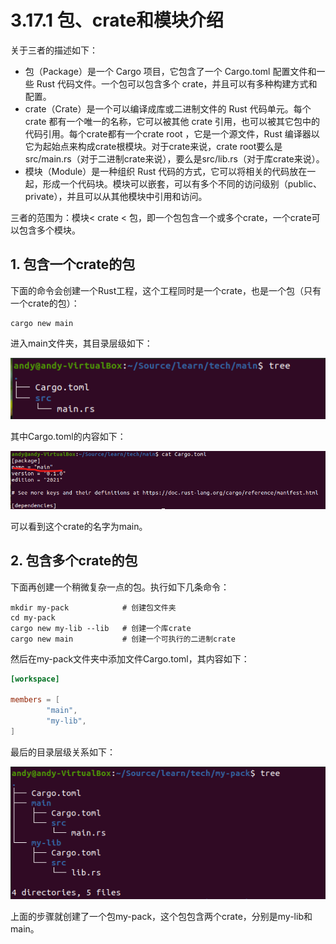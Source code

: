 # 3.17.1 包、crate和模块介绍
关于三者的描述如下：

- 包（Package）是一个 Cargo 项目，它包含了一个 Cargo.toml 配置文件和一些 Rust 代码文件。一个包可以包含多个 crate，并且可以有多种构建方式和配置。
- crate（Crate）是一个可以编译成库或二进制文件的 Rust 代码单元。每个 crate 都有一个唯一的名称，它可以被其他 crate 引用，也可以被其它包中的代码引用。每个crate都有一个crate root ，它是一个源文件，Rust 编译器以它为起始点来构成crate根模块。对于crate来说，crate root要么是src/main.rs（对于二进制crate来说），要么是src/lib.rs（对于库crate来说）。
- 模块（Module）是一种组织 Rust 代码的方式，它可以将相关的代码放在一起，形成一个代码块。模块可以嵌套，可以有多个不同的访问级别（public、private），并且可以从其他模块中引用和访问。

三者的范围为：模块< crate < 包，即一个包包含一个或多个crate，一个crate可以包含多个模块。

## 1. 包含一个crate的包
下面的命令会创建一个Rust工程，这个工程同时是一个crate，也是一个包（只有一个crate的包）：
```
cargo new main
```

进入main文件夹，其目录层级如下：

![注释](../../assets/35.png)

其中Cargo.toml的内容如下：

![注释](../../assets/36.png)

可以看到这个crate的名字为main。

## 2. 包含多个crate的包
下面再创建一个稍微复杂一点的包。执行如下几条命令：
```
mkdir my-pack            # 创建包文件夹
cd my-pack
cargo new my-lib --lib   # 创建一个库crate
cargo new main           # 创建一个可执行的二进制crate
```

然后在my-pack文件夹中添加文件Cargo.toml，其内容如下：
```TOML
[workspace]

members = [
        "main",
        "my-lib",
]
```
最后的目录层级关系如下：

![注释](../../assets/37.png)

上面的步骤就创建了一个包my-pack，这个包包含两个crate，分别是my-lib和main。
